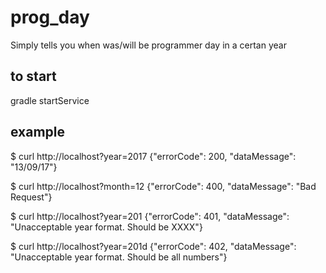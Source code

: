 # prog_day

Simply tells you when was/will be programmer day in a certan year

## to start
gradle startService

## example
$ curl http://localhost?year=2017 
{"errorCode": 200, "dataMessage": "13/09/17"}

$ curl http://localhost?month=12
{"errorCode": 400, "dataMessage": "Bad Request"}

$ curl http://localhost?year=201
{"errorCode": 401, "dataMessage": "Unacceptable year format. Should be XXXX"}

$ curl http://localhost?year=201d
{"errorCode": 402, "dataMessage": "Unacceptable year format. Should be all numbers"}
